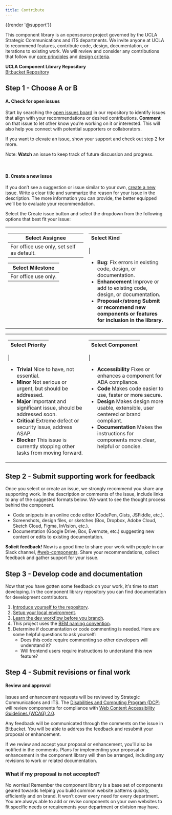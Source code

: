 ```yaml
---
title: Contribute
---
```

{{render '@support'}}

This component library is an opensource project governed by the UCLA Strategic Communications and ITS departments. We invite anyone at UCLA to recommend features, contribute code, design, documentation, or iterations to existing work. We will review and consider any contributions that follow our [core principles](/build/%!CurrentVersion%!/docs/index.html) and [design criteria](/build/%!CurrentVersion%!/docs/contribute/design-criteria.html).


<strong>UCLA Component Library Repository</strong>
<br/>
<a class="create-button small" href="https://bitbucket.org/uclaucomm/ucla-bruin-components/src/campus/">Bitbucket Repository</a>

<h2>Step 1 - Choose A or B</h2>

<h4>A. Check for open issues</h4>

Start by searching the [open issues board](https://bitbucket.org/uclaucomm/ucla-bruin-components/issues?status=new&status=open) in our repository to identify issues that align with your recommendations or desired contributions. <strong>Comment</strong> on that issue to let other know you’re working on it or interested. This will also help you connect with potential supporters or collaborators.

If you want to elevate an issue, show your support and check out step 2 for more.

Note: <strong>Watch</strong> an issue to keep track of future discussion and progress.

<br/>

<h4>B. Create a new issue</h4>

If you don’t see a suggestion or issue similar to your own, [create a new issue](https://bitbucket.org/uclaucomm/ucla-bruin-components/issues/new). Write a clear title and summarize the reason for your issue in the description. The more information you can provide, the better equipped we’ll be to evaluate your recommendation.

Select the Create issue button and select the dropdown from the following options that best fit your issue:

<table style="margin-bottom:0px">
<tr>
<td style="vertical-align:top;width:50%padding-bottom:0px">

| Select Assignee |
| ------------ |
| For office use only, set self as default. |

| Select Milestone |
| ------------ |
| For office use only. |

</td>
<td style="vertical-align:top;width:50%;padding-bottom:0px">

| Select Kind |
| ------------ |
| 
- <strong>Bug</strong>: Fix errors in existing code, design, or documentation.
- <strong>Enhancement</strong> Improve or add to existing code, design, or documentation.
- <strong>Proposal</strong Submit or recommend new components or features for inclusion in the library.

</td>
</tr>
</table>
<table>
<tr>
<td style="vertical-align:top;width:50%">

| Select Priority |
| ------------ |
|
- <strong>Trivial</strong> Nice to have, not essential.
- <strong>Minor</strong> Not serious or urgent, but should be addressed.
- <strong>Major</strong> Important and significant issue, should be addressed soon.
- <strong>Critical</strong> Extreme defect or security issue, address ASAP.
- <strong>Blocker</strong> This issue is currently stopping other tasks from moving forward.

</td>
<td style="vertical-align:top;width:50%">

| Select Component |
| ------------ |
|
- <strong>Accessibility</strong> Fixes or enhances a component for ADA compliance.
- <strong>Code</strong> Makes code easier to use, faster or more secure.
- <strong>Design</strong> Makes design more usable, extensible, user centered or brand compliant.
- <strong>Documentation</strong> Makes the instructions for components more clear, helpful or concise.

</td>
</tr>
</table>

<h2>Step 2 - Submit supporting work for feedback</h2>

Once you select or create an issue, we strongly recommend you share any supporting work. In the description or comments of the issue, include links to any of the suggested formats below. We want to see the thought process behind the component.

- Code snippets in an online code editor (CodePen, Gists, JSFiddle, etc.).
- Screenshots, design files, or sketches (Box, Dropbox, Adobe Cloud, Sketch Cloud, Figma, InVision, etc.).
- Documentation (Google Drive, Box, Evernote, etc.) suggesting new content or edits to existing documentation.

<strong>Solicit feedback!</strong> Now is a good time to share your work with people in our Slack channel, [#web-components](https://ucla.slack.com/archives/C01TW0HVB0Q). Share your recommendations, collect feedback and gather support for your issue.


<h2>Step 3 - Develop code and documentation</h2>

Now that you have gotten some feedback on your work, it's time to start developing. In the component library repository you can find documentation for development contributors.

1.  [Introduce yourself to the repository](https://bitbucket.org/uclaucomm/ucla-bruin-components/src/campus/).
2.  [Setup your local environment](https://bitbucket.org/uclaucomm/ucla-bruin-components/src/6b0fea7ee8d6ce56400eb998a6b108be34e3949c/docs/contributors/getSetup.md).
3.  [Learn the dev workflow before you branch](https://bitbucket.org/uclaucomm/ucla-bruin-components/src/6b0fea7ee8d6ce56400eb998a6b108be34e3949c/docs/contributors/howToContribute.md).
4.  This project uses the [BEM naming convention](https://bitbucket.org/uclaucomm/ucla-bruin-components/src/6b0fea7ee8d6ce56400eb998a6b108be34e3949c/docs/contributors/namingConvention.md).
5.  Determine if documentation or code commenting is needed. Here are some helpful questions to ask yourself:
      - Does this code require commenting so other developers will understand it?
      - Will frontend users require instructions to understand this new feature?


<h2>Step 4 - Submit revisions or final work</h2>

<h4>Review and approval</h4>

Issues and enhancement requests will be reviewed by Strategic Communications and ITS. The [Disabilities and Computing Program (DCP)](https://dcp.ucla.edu/) will review components for compliance with [Web Content Accessibility Guidelines (WCAG) 2.0](https://www.w3.org/WAI/standards-guidelines/wcag/).

Any feedback will be communicated through the comments on the issue in Bitbucket. You will be able to address the feedback and resubmit your proposal or enhancement.

If we review and accept your proposal or enhancement, you’ll also be notified in the comments. Plans for implementing your proposal or enhancement in the component library will then be arranged, including any revisions to work or related documentation.

<h3>What if my proposal is not accepted?</h3>

No worries! Remember the component library is a base set of components geared towards helping you build common website patterns quickly, efficiently and on brand. It won’t cover every need for every department. You are always able to add or revise components on your own websites to fit specific needs or requirements your department or division may have.

